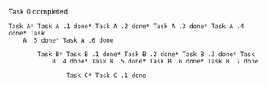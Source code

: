 
Task 0 completed

    Task A* Task A .1 done* Task A .2 done* Task A .3 done* Task A .4 done* Task
        A .5 done* Task A .6 done

            Task B* Task B .1 done* Task B .2 done* Task B .3 done* Task
                B .4 done* Task B .5 done* Task B .6 done* Task B .7 done

                    Task C* Task C .1 done
